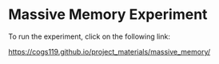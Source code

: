 # Massive Memory Experiment

To run the experiment, click on the following link:

https://cogs119.github.io/project_materials/massive_memory/
